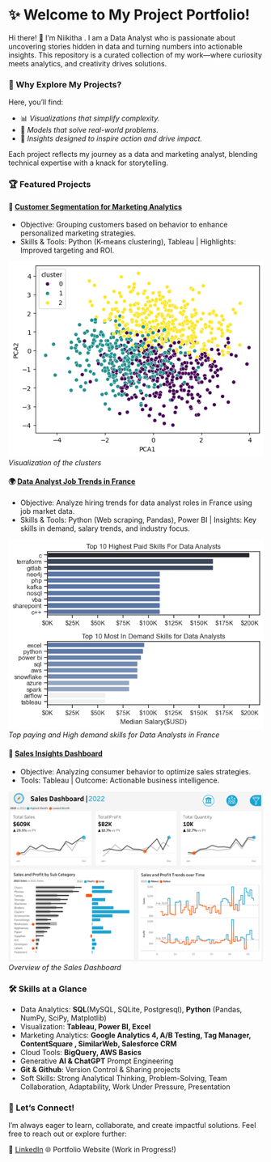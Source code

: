 # ✨ Welcome to My Project Portfolio!
Hi there! 👋 I’m Niikitha . I am a Data Analyst who is passionate about uncovering stories hidden in data and turning numbers into actionable insights. This repository is a curated collection of my work—where curiosity meets analytics, and creativity drives solutions.

### 🤔 Why Explore My Projects?
Here, you’ll find:

- 📊 *Visualizations that simplify complexity.*
- 🤖 *Models that solve real-world problems.*
- 🚀 *Insights designed to inspire action and drive impact.*

Each project reflects my journey as a data and marketing analyst, blending technical expertise with a knack for storytelling.

### 🏆 Featured Projects
#### 👥 [Customer Segmentation for Marketing Analytics](https://github.com/nikitha108/Project_marketing)
- Objective: Grouping customers based on behavior to enhance personalized marketing strategies.
- Skills & Tools: Python (K-means clustering), Tableau | Highlights: Improved targeting and ROI.

![alt text](cluster.png)
*Visualization of the clusters*
#### 🌍 [Data Analyst Job Trends in France](https://github.com/nikitha108/Project_Data)
- Objective: Analyze hiring trends for data analyst roles in France using job market data.
- Skills & Tools: Python (Web scraping, Pandas), Power BI | Insights: Key skills in demand, salary trends, and industry focus.

![alt text](top_pay_n_high_demand_skills.png)
*Top paying and High demand skills for Data Analysts in France*
#### 🛒 [Sales Insights Dashboard](https://github.com/nikitha108/Sales_Consumer_Dashboard?tab=readme-ov-file)
- Objective: Analyzing consumer behavior to optimize sales strategies.
- Tools: Tableau | Outcome: Actionable business intelligence.

![](<Sales Dashboard.png>)
 *Overview of the Sales Dashboard*

### 🛠 Skills at a Glance
- Data Analytics: **SQL**(MySQL, SQLite, Postgresql), **Python** (Pandas, NumPy, SciPy, Matplotlib)
- Visualization: **Tableau, Power BI, Excel**
- Marketing Analytics: **Google Analytics 4, A/B Testing, Tag Manager, ContentSquare , SimilarWeb, Salesforce CRM**
- Cloud Tools: **BigQuery, AWS Basics**
- Generative **AI & ChatGPT** Prompt Engineering
- **Git & Github**: Version Control & Sharing projects
- Soft Skills: Strong Analytical Thinking, Problem-Solving, Team Collaboration, Adaptability, Work Under Pressure, Presentation 


### 🌟 Let’s Connect!
I’m always eager to learn, collaborate, and create impactful solutions. Feel free to reach out or explore further:

🤝 [LinkedIn](https://www.linkedin.com/in/nikitha-sathish/)
🌐 Portfolio Website (Work in Progress!)


